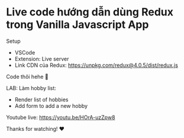 # Live code hướng dẫn dùng Redux trong Vanilla Javascript App

Setup

- VSCode
- Extension: Live server
- Link CDN của Redux: https://unpkg.com/redux@4.0.5/dist/redux.js

Code thôi hehe 🎉

LAB: Làm hobby list:

- Render list of hobbies
- Add form to add a new hobby

Youtube live: https://youtu.be/HOrA-uzZpw8

Thanks for watching! ❤️
